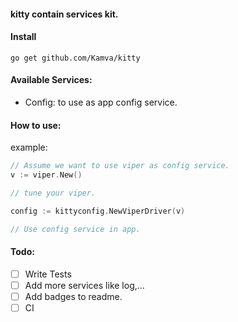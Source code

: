#### kitty contain services kit.

#### Install
```
go get github.com/Kamva/kitty
```

#### Available Services:
- Config: to use as app config service.

#### How to use:
example:
```go
// Assume we want to use viper as config service.
v := viper.New()

// tune your viper.

config := kittyconfig.NewViperDriver(v)

// Use config service in app.
```

#### Todo:
- [ ] Write Tests
- [ ] Add more services like log,...
- [ ] Add badges to readme.
- [ ] CI 